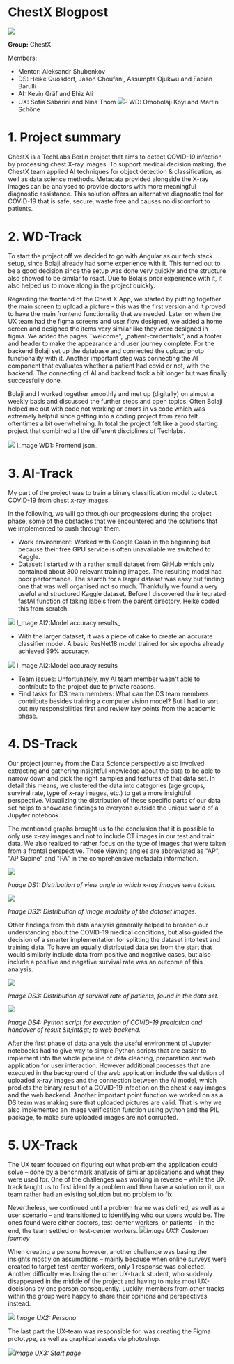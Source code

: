 # ChestX Blogpost

![](RackMultipart20210711-4-peirop_html_90aab3a7575c2aa1.png)

**Group:** ChestX

Members:

- Mentor: Aleksandr Shubenkov
- DS: Heike Quosdorf, Jason Choufani, Assumpta Ojukwu and Fabian Barulli
- AI: Kevin Gräf and Ehiz Ali
- UX: Sofia Sabarini and Nina Thom ![](RackMultipart20210711-4-peirop_html_292edfa081cc2787.gif)- WD: Omobolaji Koyi and Martin Schöne

# 1. Project summary

ChestX is a TechLabs Berlin project that aims to detect COVID-19 infection by processing chest X-ray images. To support medical decision making, the ChestX team applied AI techniques for object detection &amp; classification, as well as data science methods. Metadata provided alongside the X-ray images can be analysed to provide doctors with more meaningful diagnostic assistance. This solution offers an alternative diagnostic tool for COVID-19 that is safe, secure, waste free and causes no discomfort to patients.

#

# 2. WD-Track

To start the project off we decided to go with Angular as our tech stack setup, since Bolaji already had some experience with it. This turned out to be a good decision since the setup was done very quickly and the structure also showed to be similar to react. Due to Bolajis prior experience with it, it also helped us to move along in the project quickly.

Regarding the frontend of the Chest X App, we started by putting together the main screen to upload a picture - this was the first version and it proved to have the main frontend functionality that we needed. Later on when the UX team had the figma screens and user flow designed, we added a home screen and designed the items very similar like they were designed in figma. We added the pages ``welcome&quot;, „patient-credentials&quot;, and a footer and header to make the appearance and user journey complete. For the backend Bolaji set up the database and connected the upload photo functionality with it. Another important step was connecting the AI component that evaluates whether a patient had covid or not, with the backend. The connecting of AI and backend took a bit longer but was finally successfully done.

Bolaji and I worked together smoothly and met up (digitally) on almost a weekly basis and discussed the further steps and open topics. Often Bolaji helped me out with code not working or errors in vs code which was extremely helpful since getting into a coding project from zero felt oftentimes a bit overwhelming. In total the project felt like a good starting project that combined all the different disciplines of Techlabs.

![](RackMultipart20210711-4-peirop_html_18d993b472ce8b11.png)
 I_mage WD1: Frontend json_

# 3. AI-Track

My part of the project was to train a binary classification model to detect COVID-19 from chest x-ray images.

In the following, we will go through our progressions during the project phase, some of the obstacles that we encountered and the solutions that we implemented to push through them.

- Work environment: Worked with Google Colab in the beginning but because their free GPU service is often unavailable we switched to Kaggle.
- Dataset: I started with a rather small dataset from GitHub which only contained about 300 relevant training images. The resulting model had poor performance. The search for a larger dataset was easy but finding one that was well organised not so much. Thankfully we found a very useful and structured Kaggle dataset. Before I discovered the integrated fastAI function of taking labels from the parent directory, Heike coded this from scratch.

![](RackMultipart20210711-4-peirop_html_97ff51e6a1a9eda4.png)
 I_mage AI2:Model accuracy results_

- With the larger dataset, it was a piece of cake to create an accurate classifier model. A basic ResNet18 model trained for six epochs already achieved 99% accuracy.

![](RackMultipart20210711-4-peirop_html_3fcc55bce7ecfd0b.png)
 I_mage AI2:Model accuracy results_

- Team issues: Unfortunately, my AI team member wasn&#39;t able to contribute to the project due to private reasons.
- Find tasks for DS team members: What can the DS team members contribute besides training a computer vision model? But I had to sort out my responsibilities first and review key points from the academic phase.

#

# 4. DS-Track

Our project journey from the Data Science perspective also involved extracting and gathering insightful knowledge about the data to be able to narrow down and pick the right samples and features of that data set. In detail this means, we clustered the data into categories (age groups, survival rate, type of x-ray images, etc.) to get a more insightful perspective. Visualizing the distribution of these specific parts of our data set helps to showcase findings to everyone outside the unique world of a Jupyter notebook.

The mentioned graphs brought us to the conclusion that it is possible to only use x-ray images and not to include CT images in our test and train data. We also realized to rather focus on the type of images that were taken from a frontal perspective. Those viewing angles are abbreviated as &quot;AP&quot;, &quot;AP Supine&quot; and &quot;PA&quot; in the comprehensive metadata information.

![](RackMultipart20210711-4-peirop_html_e921cea9a469541c.png)

_Image DS1:
 Distribution of view angle in which x-ray images were taken._

![](RackMultipart20210711-4-peirop_html_6495e06151ac6619.png)

_Image DS2:
 Distribution of image modality of the dataset images._

Other findings from the data analysis generally helped to broaden our understanding about the COVID-19 medical conditions, but also guided the decision of a smarter implementation for splitting the dataset into test and training data. To have an equally distributed data set from the start that would similarly include data from positive and negative cases, but also include a positive and negative survival rate was an outcome of this analysis.

![](RackMultipart20210711-4-peirop_html_8e5061620de61886.png)

_Image DS3:
 Distribution of survival rate of patients, found in the data set._

![](RackMultipart20210711-4-peirop_html_fdd58652cddbacdc.png)

_Image DS4:
 Python script for execution of COVID-19 prediction and handover of result \&lt;int\&gt; to web backend._

After the first phase of data analysis the useful environment of Jupyter notebooks had to give way to simple Python scripts that are easier to implement into the whole pipeline of data cleaning, preparation and web application for user interaction. However additional processes that are executed in the background of the web application include the validation of uploaded x-ray images and the connection between the AI model, which predicts the binary result of a COVID-19 infection on the chest x-ray images and the web backend.
 Another important point function we worked on as a DS team was making sure that uploaded pictures are valid. That is why we also implemented an image verification function using python and the PIL package, to make sure uploaded images are not corrupted.

# 5. UX-Track

The UX team focused on figuring out what problem the application could solve – done by a benchmark analysis of similar applications and what they were used for. One of the challenges was working in reverse – while the UX track taught us to first identify a problem and then base a solution on it, our team rather had an existing solution but no problem to fix.

Nevertheless, we continued until a problem frame was defined, as well as a user scenario – and transitioned to identifying who our users would be. The ones found were either doctors, test-center workers, or patients – in the end, the team settled on test-center workers. ![](RackMultipart20210711-4-peirop_html_da65cadb0e0882f1.png)_Image UX1: Customer journey_

When creating a persona however, another challenge was basing the insights mostly on assumptions – mainly because when online surveys were created to target test-center workers, only 1 response was collected. Another difficulty was losing the other UX-track student, who suddenly disappeared in the middle of the project and having to make most UX-decisions by one person consequently. Luckily, members from other tracks within the group were happy to share their opinions and perspectives instead.

![](RackMultipart20210711-4-peirop_html_a9e09b2c7cd56c23.jpg)
_Image UX2: Persona_

The last part the UX-team was responsible for, was creating the Figma prototype, as well as graphical assets via photoshop.

![](RackMultipart20210711-4-peirop_html_1b1477391e0fcba2.jpg)_Image UX3: Start page_
